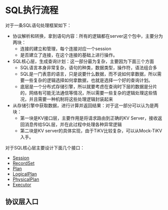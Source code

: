 # SQL执行流程

对于一条SQL语句处理框架如下：

- 协议解析和转换，拿到语句内容：所有的逻辑都在server这个包中，主要分为两块：
  - 连接的建立和管理，每个连接对应一个session
  - 是否建立了连接，在这个连接的基础上进行操作。
- SQL核心层，生成查询计划：这一部分最为复杂，主要因为下面三个方面
  - SQL语言本身非常复杂，语句的种类，数据类型，操作符，语法组合多
  - SQL是一门表意的语言，只是说要什么数据，而不说如何拿数据，所以需要一些复杂的逻辑选择如何拿数据，也就是选择一个好的查询计划。
  - 底层是一个分布式存储引擎，所以就要考虑在查询时下层的数据是分片的，网络有可能无法通信等情况，所以需要一些复杂的逻辑处理这些情况，并且需要一种机制将这些处理逻辑封装起来
- 从存储引擎中获取数据，进行计算并返回结果：对于这一部分可以认为是两块：
  - 第一块是KV接口层，主要作用是将请求路由到正确的KV Server，接收返回消息传给SQL层，并在此过程中处理各种异常逻辑
  - 第二块是KV server的具体实现，由于TiKV比较复杂，可以从Mock-TiKV入手。

对于SQL核心层主要设计下面几个接口：

- [Session](https://github.com/pingcap/tidb/blob/source-code/session.go#L62)
- [RecordSet](https://github.com/pingcap/tidb/blob/source-code/ast/ast.go#L136)
- [Plan](https://github.com/pingcap/tidb/blob/source-code/plan/plan.go#L30)
- [LogicalPlan](https://github.com/pingcap/tidb/blob/source-code/plan/plan.go#L140)
- [PhysicalPlan](https://github.com/pingcap/tidb/blob/source-code/plan/plan.go#L190)
- [Executor](https://github.com/pingcap/tidb/blob/source-code/executor/executor.go#L190)

## 协议层入口

